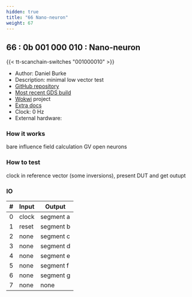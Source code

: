 ```yaml
---
hidden: true
title: "66 Nano-neuron"
weight: 67
---
```


## 66 : 0b 001 000 010 : Nano-neuron

{{< tt-scanchain-switches "001000010" >}}

* Author: Daniel Burke
* Description: minimal low vector test
* [GitHub repository](https://github.com/drburke3/tt02-nano-neuron)
* [Most recent GDS build](https://github.com/drburke3/tt02-nano-neuron/actions/runs/3525911707)
* [Wokwi](https://wokwi.com/projects/349047610915422802) project
* [Extra docs]()
* Clock: 0 Hz
* External hardware: 



### How it works

bare influence field calculation GV open neurons

### How to test

clock in reference vector (some inversions), present DUT and get outupt

### IO

| # | Input        | Output       |
|---|--------------|--------------|
| 0 | clock  | segment a |
| 1 | reset  | segment b |
| 2 | none  | segment c |
| 3 | none  | segment d |
| 4 | none  | segment e |
| 5 | none  | segment f |
| 6 | none  | segment g |
| 7 | none  | none |
